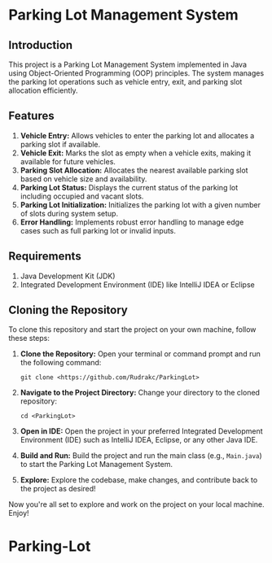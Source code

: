 # Parking Lot Management System

## Introduction
This project is a Parking Lot Management System implemented in Java using Object-Oriented Programming (OOP) principles. The system manages the parking lot operations such as vehicle entry, exit, and parking slot allocation efficiently.

## Features
1. **Vehicle Entry:** Allows vehicles to enter the parking lot and allocates a parking slot if available.
2. **Vehicle Exit:** Marks the slot as empty when a vehicle exits, making it available for future vehicles.
3. **Parking Slot Allocation:** Allocates the nearest available parking slot based on vehicle size and availability.
4. **Parking Lot Status:** Displays the current status of the parking lot including occupied and vacant slots.
5. **Parking Lot Initialization:** Initializes the parking lot with a given number of slots during system setup.
6. **Error Handling:** Implements robust error handling to manage edge cases such as full parking lot or invalid inputs.

## Requirements
1. Java Development Kit (JDK)
2. Integrated Development Environment (IDE) like IntelliJ IDEA or Eclipse

## Cloning the Repository 
To clone this repository and start the project on your own machine, follow these steps:

1. **Clone the Repository:** Open your terminal or command prompt and run the following command:

    ```
    git clone <https://github.com/Rudrakc/ParkingLot>
    ```


2. **Navigate to the Project Directory:** Change your directory to the cloned repository:

    ```
    cd <ParkingLot>
    ```



3. **Open in IDE:** Open the project in your preferred Integrated Development Environment (IDE) such as IntelliJ IDEA, Eclipse, or any other Java IDE.

4. **Build and Run:** Build the project and run the main class (e.g., `Main.java`) to start the Parking Lot Management System.

5. **Explore:** Explore the codebase, make changes, and contribute back to the project as desired!

Now you're all set to explore and work on the project on your local machine. Enjoy!
# Parking-Lot
